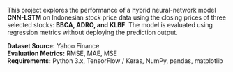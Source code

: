 This project explores the performance of a hybrid neural-network model **CNN-LSTM** on Indonesian stock price data using the closing prices of three selected stocks: **BBCA, ADRO, and KLBF**. The model is evaluated using regression metrics without deploying the prediction output.

**Dataset Source:** Yahoo Finance  
**Evaluation Metrics:** RMSE, MAE, MSE  
**Requirements:** Python 3.x, TensorFlow / Keras, NumPy, pandas, matplotlib
